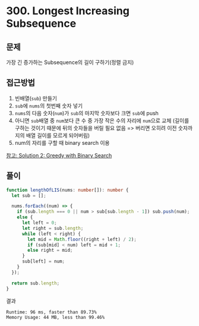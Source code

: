 # 300. Longest Increasing Subsequence

## 문제

가장 긴 증가하는 Subsequence의 길이 구하기(정렬 금지)

## 접근방법

1. 빈배열(`sub`) 만들기
2. `sub`에 `nums`의 첫번째 숫자 넣기
3. `nums`의 다음 숫자(`num`)가 `sub`의 마지막 숫자보다 크면 `sub`에 push
4. 아니면 `sub`배열 중 `num`보다 큰 수 중 가장 작은 수의 자리에
   `num`으로 교체 (길이를 구하는 것이기 때문에 뒤의 숫자들을 버릴 필요 없음 => 버리면 오히려 이전 숫자까지의 배열 길이를 모르게 되어버림)
5. num의 자리를 구할 때 binary search 이용

[참고: Solution 2: Greedy with Binary Search](<https://leetcode.com/problems/longest-increasing-subsequence/discuss/1326308/C%2B%2BPython-DP-Binary-Search-BIT-Solutions-Picture-explain-O(NlogN)#:~:text=Solution%202%3A%20Greedy%20with%20Binary%20Search>)

## 풀이

```typescript
function lengthOfLIS(nums: number[]): number {
  let sub = [];

  nums.forEach((num) => {
    if (sub.length === 0 || num > sub[sub.length - 1]) sub.push(num);
    else {
      let left = 0;
      let right = sub.length;
      while (left < right) {
        let mid = Math.floor((right + left) / 2);
        if (sub[mid] < num) left = mid + 1;
        else right = mid;
      }
      sub[left] = num;
    }
  });

  return sub.length;
}
```

결과

```
Runtime: 96 ms, faster than 89.73%
Memory Usage: 44 MB, less than 99.46%
```
